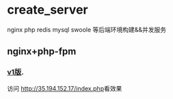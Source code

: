 # create_server
nginx php redis mysql  swoole 等后端环境构建&amp;&amp;并发服务

## nginx+php-fpm
### [v1版](https://github.com/xianqiangzhao/create_server/blob/master/%E6%90%AD%E5%BB%BAnginx%20php%E7%8E%AF%E5%A2%83%E7%AC%AC%E4%B8%80%E7%89%88.md/ "").
 访问 <http://35.194.152.17/index.php>看效果
 
